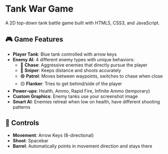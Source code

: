 # Tank War Game

A 2D top-down tank battle game built with HTML5, CSS3, and JavaScript.

## 🎮 Game Features

- **Player Tank**: Blue tank controlled with arrow keys
- **Enemy AI**: 4 different enemy types with unique behaviors:
  - 🔴 **Chase**: Aggressive enemies that directly pursue the player
  - 🔵 **Sniper**: Keeps distance and shoots accurately
  - 🟢 **Patrol**: Moves between waypoints, switches to chase when close
  - 🟡 **Flanker**: Tries to get behind/side of the player
- **Power-ups**: Health, Ammo, Rapid Fire, Infinite Ammo (temporary)
- **Custom Graphics**: Enemy tanks use your screenshot image
- **Smart AI**: Enemies retreat when low on health, have different shooting patterns

## 🎯 Controls

- **Movement**: Arrow Keys (8-directional)
- **Shoot**: Spacebar
- **Barrel**: Automatically points in movement direction and stays there
